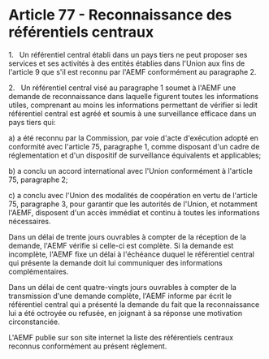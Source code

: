 # Article 77 - Reconnaissance des référentiels centraux


1.   Un référentiel central établi dans un pays tiers ne peut proposer ses services et ses activités à des entités établies dans l'Union aux fins de l'article 9 que s'il est reconnu par l'AEMF conformément au paragraphe 2.

2.   Un référentiel central visé au paragraphe 1 soumet à l'AEMF une demande de reconnaissance dans laquelle figurent toutes les informations utiles, comprenant au moins les informations permettant de vérifier si ledit référentiel central est agréé et soumis à une surveillance efficace dans un pays tiers qui:

a) a été reconnu par la Commission, par voie d'acte d'exécution adopté en conformité avec l'article 75, paragraphe 1, comme disposant d'un cadre de réglementation et d'un dispositif de surveillance équivalents et applicables;

b) a conclu un accord international avec l'Union conformément à l'article 75, paragraphe 2;

c) a conclu avec l'Union des modalités de coopération en vertu de l'article 75, paragraphe 3, pour garantir que les autorités de l'Union, et notamment l'AEMF, disposent d'un accès immédiat et continu à toutes les informations nécessaires.

Dans un délai de trente jours ouvrables à compter de la réception de la demande, l'AEMF vérifie si celle-ci est complète. Si la demande est incomplète, l'AEMF fixe un délai à l'échéance duquel le référentiel central qui présente la demande doit lui communiquer des informations complémentaires.

Dans un délai de cent quatre-vingts jours ouvrables à compter de la transmission d'une demande complète, l'AEMF informe par écrit le référentiel central qui a présenté la demande du fait que la reconnaissance lui a été octroyée ou refusée, en joignant à sa réponse une motivation circonstanciée.

L'AEMF publie sur son site internet la liste des référentiels centraux reconnus conformément au présent règlement.

